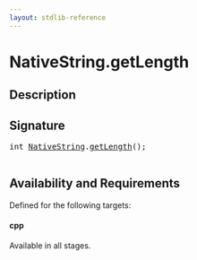 ```yaml
---
layout: stdlib-reference
---
```


# NativeString\.getLength

## Description





## Signature 

<pre>
<span class="code_keyword">int</span> <a href="/stdlib-reference/types/NativeString/index" class="code_type">NativeString</a>.<a href="/stdlib-reference/types/NativeString/getLength">getLength</a>();

</pre>

## Availability and Requirements

Defined for the following targets:

#### cpp
Available in all stages.




